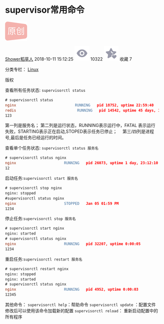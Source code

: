 # supervisor常用命令

![img](supervisor常用命令_稻草人技术博客-CSDN博客.assets/original.png)

[Shower稻草人](https://sunzhy.blog.csdn.net/) 2018-10-11 15:12:25 ![img](supervisor常用命令_稻草人技术博客-CSDN博客.assets/articleReadEyes.png) 10322 ![img](supervisor常用命令_稻草人技术博客-CSDN博客.assets/tobarCollect.png) 收藏 7

分类专栏： [Linux](https://blog.csdn.net/u013474436/category_5783021.html)

版权

查看所有任务状态: `supervisorctl status`

```l
# supervisorctl status
nginx                           RUNNING   pid 18752, uptime 22:59:40
redis                            RUNNING   pid 14542, uptime 45 days, 19:18:08
123
```

第一列是服务名；
第二列是运行状态，RUNNING表示运行中，FATAL 表示运行失败，STARTING表示正在启动,STOPED表示任务已停止；　
第三/四列是进程号,最后是任务已经运行的时间。

查看单个任务状态: `supervisorctl status 服务名`

```l
# supervisorctl status nginx
nginx                      RUNNING   pid 26073, uptime 1 day, 23:12:10
12
```

启动任务:`supervisorctl start 服务名`

```l
# supervisorctl stop nginx
nginx: stopped
#supervisorctl status nginx
nginx                      STOPPED   Jan 05 01:59 PM
1234
```

停止任务:`supervisorctl stop 服务名`

```l
# supervisorctl start nginx
nginx: started
# supervisorctl status nginx
nginx                      RUNNING   pid 32207, uptime 0:00:05
1234
```

重启任务:`supervisorctl restart 服务名`

```l
# supervisorctl restart nginx
nginx: stopped
nginx: started
# supervisorctl status nginx
nginx                      RUNNING   pid 4952, uptime 0:00:03
12345
```

其他命令：
`supervisorctl help`：帮助命令
`supervisorctl update` ：配置文件修改后可以使用该命令加载新的配置
`supervisorctl reload`： 重新启动配置中的所有程序
